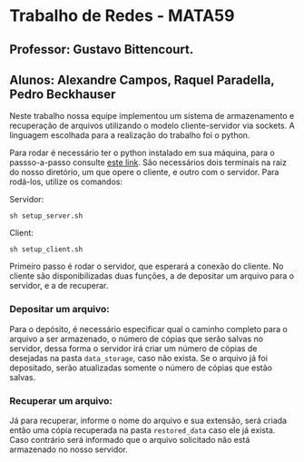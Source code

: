 # Trabalho de Redes - MATA59
##  Professor: Gustavo Bittencourt.
##  Alunos: Alexandre Campos, Raquel Paradella, Pedro Beckhauser

Neste trabalho nossa equipe implementou um sistema de armazenamento e recuperação de arquivos utilizando o modelo cliente-servidor via sockets. A linguagem escolhada para a realização do trabalho foi o python.

Para rodar é necessário ter o python instalado em sua máquina, para o passso-a-passo consulte [este link](https://www.python.org/downloads/). São necessários dois terminais na raiz do nosso diretório, um que opere o cliente, e outro com o servidor. Para rodá-los, utilize os comandos:

Servidor:
```
sh setup_server.sh
```

Client:
```
sh setup_client.sh
```

Primeiro passo é rodar o servidor, que esperará a conexão do cliente. No cliente são disponibilizadas duas funções, a de depositar um arquivo para o servidor, e a de recuperar. 

### Depositar um arquivo:
Para o depósito, é necessário especificar qual o caminho completo para o arquivo a ser armazenado, o número de cópias que serão salvas no servidor, dessa forma o servidor irá criar um número de cópias de desejadas na pasta `data_storage`, caso não exista. Se o arquivo já foi depositado, serão atualizadas somente o número de cópias que estão salvas.

### Recuperar um arquivo:
Já para recuperar, informe o nome do arquivo e sua extensão, será criada então uma cópia recuperada na pasta `restored_data` caso ele já exista. Caso contrário será informado que o arquivo solicitado não está armazenado no nosso servidor.
